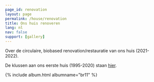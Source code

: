 ```yaml
---
page_id: renovation
layout: page
permalink: /house/renovation
title: Ons huis renoveren
lang: nl
nav: false
support: [gallery]
---
```


Over de circulaire, biobased renovation/restauratie van ons huis (2021-2022).

De klussen aan ons eerste huis (1995-2020) staan [hier](ms15.html).

<!-- simply so (by Jimmy_Xiao) -->

{% include album.html albumname="br11" %}
